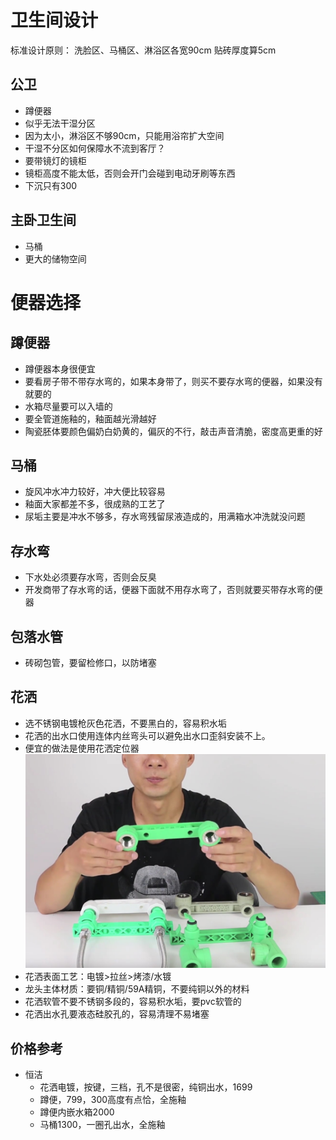 # 卫生间设计

标准设计原则：
洗脸区、马桶区、淋浴区各宽90cm
贴砖厚度算5cm

## 公卫

* 蹲便器
* 似乎无法干湿分区
* 因为太小，淋浴区不够90cm，只能用浴帘扩大空间
* 干湿不分区如何保障水不流到客厅？
* 要带镜灯的镜柜
* 镜柜高度不能太低，否则会开门会碰到电动牙刷等东西
* 下沉只有300

## 主卧卫生间

* 马桶
* 更大的储物空间

# 便器选择

## 蹲便器

* 蹲便器本身很便宜
* 要看房子带不带存水弯的，如果本身带了，则买不要存水弯的便器，如果没有就要的
* 水箱尽量要可以入墙的
* 要全管道施釉的，釉面越光滑越好
* 陶瓷胚体要颜色偏奶白奶黄的，偏灰的不行，敲击声音清脆，密度高更重的好

## 马桶

* 旋风冲水冲力较好，冲大便比较容易
* 釉面大家都差不多，很成熟的工艺了
* 尿垢主要是冲水不够多，存水弯残留尿液造成的，用满箱水冲洗就没问题

## 存水弯

* 下水处必须要存水弯，否则会反臭
* 开发商带了存水弯的话，便器下面就不用存水弯了，否则就要买带存水弯的便器

## 包落水管

* 砖砌包管，要留检修口，以防堵塞

## 花洒

* 选不锈钢电镀枪灰色花洒，不要黑白的，容易积水垢
* 花洒的出水口使用连体内丝弯头可以避免出水口歪斜安装不上。
* 便宜的做法是使用花洒定位器
![](./img/%E8%BF%9E%E4%BD%93%E5%86%85%E4%B8%9D%E5%BC%AF%E5%A4%B4.jpg)
* 花洒表面工艺：电镀>拉丝>烤漆/水镀
* 龙头主体材质：要铜/精铜/59A精铜，不要纯铜以外的材料
* 花洒软管不要不锈钢多段的，容易积水垢，要pvc软管的
* 花洒出水孔要液态硅胶孔的，容易清理不易堵塞

## 价格参考

* 恒洁
  * 花洒电镀，按键，三档，孔不是很密，纯铜出水，1699
  * 蹲便，799，300高度有点恰，全施釉
  * 蹲便内嵌水箱2000
  * 马桶1300，一圈孔出水，全施釉